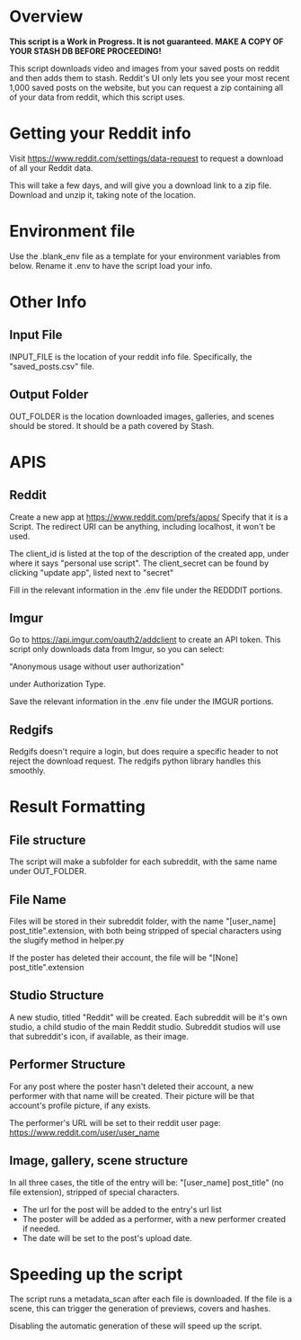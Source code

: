 
# Overview
**This script is a Work in Progress. It is not guaranteed. MAKE A COPY OF YOUR STASH DB BEFORE PROCEEDING!**

This script downloads video and images from your saved posts on reddit and then adds them to stash.  Reddit's UI only lets you see your most recent 1,000 saved posts on the website, but you can request a zip containing all of your data from reddit, which this script uses.
# Getting your Reddit info
Visit https://www.reddit.com/settings/data-request to request a download of all your Reddit data.

This will take a few days, and will give you a download link to a zip file. Download and unzip it, taking note of the location.

# Environment file
Use the .blank_env file as a template for your environment variables from below.
Rename it .env to have the script load your info.

# Other Info

## Input File
INPUT_FILE is the location of your reddit info file. Specifically, the "saved_posts.csv" file.

## Output Folder
OUT_FOLDER is the location downloaded images, galleries, and scenes should be stored. It should be a path covered by Stash.

# APIS

## Reddit
Create a new app at https://www.reddit.com/prefs/apps/ Specify that it is a Script.  The redirect URI can be anything, including localhost, it won't be used.

The client_id is listed at the top of the description of the created app, under where it says "personal use script".  The client_secret can be found by clicking "update app", listed next to "secret"

Fill in the relevant information in the .env file under the REDDDIT portions.
## Imgur
Go to https://api.imgur.com/oauth2/addclient to create an API token.
This script only downloads data from Imgur, so you can select: 

"Anonymous usage without user authorization"

under Authorization Type.

Save the relevant information in the .env file under the IMGUR portions.

## Redgifs
Redgifs doesn't require a login, but does require a specific header to not reject the download request.
The redgifs python library  handles this smoothly.

# Result Formatting
## File structure
The script will make a subfolder for each subreddit, with the same name under OUT_FOLDER.

## File Name
Files will be stored in their subreddit folder, with the name "[user_name] post_title".extension, with both being stripped of special characters using the slugify method in helper.py

If the poster has deleted their account, the file will be "[None] post_title".extension


## Studio Structure
A new studio, titled "Reddit" will be created. Each subreddit will be it's own studio, a child studio of the main Reddit studio.
Subreddit studios will use that subreddit's icon, if available, as their image.

## Performer Structure
For any post where the poster hasn't deleted their account, a new performer with that name will be created.
Their picture will be that account's profile picture, if any exists.

The performer's URL will be set to their reddit user page:
https://www.reddit.com/user/user_name

## Image, gallery, scene structure
In all three cases, the title of the entry will be: "[user_name] post_title" (no file extension), stripped of special characters.

* The url for the post will be added to the entry's url list
* The poster will be added as a performer, with a new performer created if needed.
* The date will be set to the post's upload date.

# Speeding up the script
The script runs a metadata_scan after each file is downloaded. If the file is a scene, this can trigger the generation of previews, covers and hashes.

Disabling the automatic generation of these will speed up the script.
